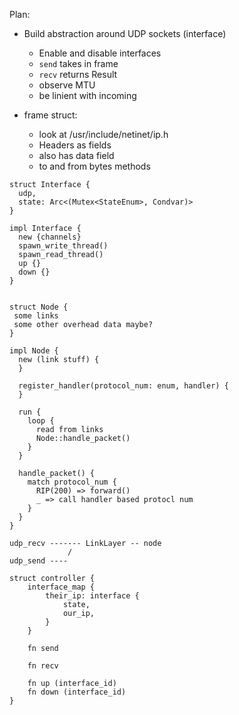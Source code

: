 Plan:
* Build abstraction around UDP sockets (interface)
  * Enable and disable interfaces
  * `send` takes in frame
  * `recv` returns Result<frame>
  * observe MTU
  * be linient with incoming


* frame struct:
  * look at /usr/include/netinet/ip.h
  * Headers as fields
  * also has data field
  * to and from bytes methods

```
struct Interface {
  udp,
  state: Arc<(Mutex<StateEnum>, Condvar)>
}

impl Interface {
  new {channels}
  spawn_write_thread()
  spawn_read_thread()
  up {}
  down {}
}


struct Node {
 some links
 some other overhead data maybe?
}

impl Node {
  new (link stuff) {
  }
  
  register_handler(protocol_num: enum, handler) {
  }

  run {
    loop {
      read from links
      Node::handle_packet()
    }
  }

  handle_packet() {
    match protocol_num {
      RIP(200) => forward()
      _ => call handler based protocl num
    }
  }
}

udp_recv ------- LinkLayer -- node
             /
udp_send ----

struct controller {
    interface_map {
        their_ip: interface {
            state,
            our_ip,
        }
    }

    fn send

    fn recv

    fn up (interface_id)
    fn down (interface_id)
}
```
